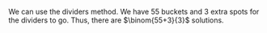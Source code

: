 We can use the dividers method.
We have 55 buckets and 3 extra spots for the dividers to go.
Thus, there are $\binom{55+3}{3}$ solutions.
